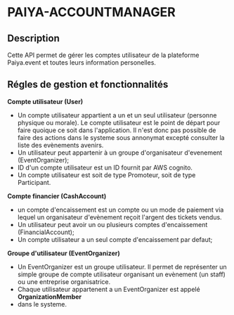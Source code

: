 # PAIYA-ACCOUNTMANAGER 
## Description
Cette API permet de gérer les comptes utilisateur de la plateforme Paiya.event
et toutes leurs information personelles.
## Régles de gestion et fonctionnalités
**Compte utilisateur (User)**
* Un compte utilisateur appartient a un et un seul utilisateur (personne physique ou morale). Le compte 
utilisateur est le point de départ pour faire quoique ce soit dans l'application. 
Il n'est donc pas possible de faire des actions dans le systeme sous annonymat excepté
consulter la liste des evènements avenirs.
* Un utilisateur peut appartenir à un groupe d'organisateur d'evenement (EventOrganizer);
* ID d'un compte utilisateur est un ID fournit par AWS cognito.
* Un compte utilisateur est soit de type Promoteur, soit de type Participant.

**Compte financier (CashAccount)**
* un compte d'encaissement est un compte ou un mode de paiement via lequel un organisateur d'evènement reçoit l'argent des tickets vendus.
* Un utilisateur peut avoir un ou plusieurs comptes d'encaissement (FinancialAccount);
* Un compte utilisateur a un seul compte d'encaissement par defaut;

**Groupe d'utilisateur (EventOrganizer)**
* Un EventOrganizer est un groupe utilisateur. Il permet de représenter un simple 
groupe de compte utilisateur organisant un evènement (un staff) ou une entreprise 
organisatrice.
* Chaque utilisateur appartenent a un EventOrganizer est appelé **OrganizationMember** 
* dans le systeme.
